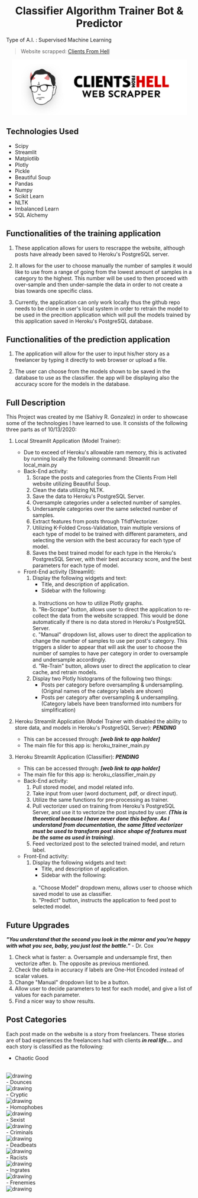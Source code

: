 <center><h1>Classifier Algorithm Trainer Bot & Predictor</h1></center>

Type of A.I. : Supervised Machine Learning

>Website scrapped: <a href="https://clientsfromhell.net">Clients From Hell</a>

<center><img src="cfh_logo.png" alt="project_logo" height="150"></center>

## Technologies Used
- Scipy
- Streamlit
- Matplotlib
- Plotly
- Pickle
- Beautiful Soup
- Pandas
- Numpy
- Scikit Learn
- NLTK
- Imbalanced Learn
- SQL Alchemy

## Functionalities of the training application

1. These application allows for users to rescrappe the website, although posts have already been saved to Heroku's PostgreSQL server.

2. It allows for the user to choose manually the number of samples it would like to use from a range of going from the lowest amount of samples in a category to the highest. This number will be used to then proceed with over-sample and then under-sample the data in order to not create a bias towards one specific class.

3. Currently, the application can only work locally thus the github repo needs to be clone in user's local system in order to retrain the model to be used in the precition application which will pull the models trained by this application saved in Heroku's PostgreSQL database.

## Functionalities of the prediction application

1. The application will allow for the user to input his/her story as a freelancer by typing it directly to web browser or upload a file.

2. The user can choose from the models shown to be saved in the database to use as the classifier. the app will be displaying also the accuracy score for the models in the database.

## Full Description

This Project was created by me (Sahivy R. Gonzalez) in order to showcase some of the technologies I have learned to use. It consists of the following three parts as of 10/13/2020:

1. Local Streamlit Application (Model Trainer):
    - Due to exceed of Heroku's allowable ram memory, this is activated by running locally the following command: Streamlit run local_main.py
    - Back-End activity:
        1. Scrape the posts and categories from the Clients From Hell website utilizing Beautiful Soup.
        2. Clean the data utilizing NLTK.
        3. Save the data to Heroku's PostgreSQL Server.
        4. Oversample categories under a selected number of samples.
        5. Undersample categories over the same selected number of samples.
        6. Extract features from posts through TfidfVectorizer.
        7. Utilizing K-Folded Cross-Validation, train multiple versions of each type of model to be trained with different parameters, and selecting the version with the best accuracy for each type of model.
        8. Saves the best trained model for each type in the Heroku's PostgresSQL Server, with their best accuracy score, and the best parameters for each type of model. 
    - Front-End activity (Streamlit):
        1. Display the following widgets and text:
            - Title, and description of application.
            - Sidebar with the following:
            <br>
                a. Instructions on how to utilize Plotly graphs.
                <br>
                b. "Re-Scrape" button, allows user to direct the application to re-collect the data from the website scrapped. This would be done automatically if there is no data stored in Heroku's PostgreSQL Server.
                <br>
                c. "Manual" dropdown list, allows user to direct the application to change the number of samples to use per post's category. This triggers a slider to appear that will ask the user to choose the number of samples to have per category in order to oversample and undersample accordingly.
                <br>
                d. "Re-Train" button, allows user to direct the application to clear cache, and retrain models.
        2. Display two Plotly histograms of the following two things:
            - Posts per category before oversampling & undersampling. (Original names of the category labels are shown)
            - Posts per category after oversampling & undersampling. (Category labels have been transformed into numbers for simplification)

2. Heroku Streamlit Application (Model Trainer with disabled the ability to store data, and models in Heroku's PostgreSQL Server): ***PENDING***
    - This can be accessed through: ***[web link to app holder]***
    - The main file for this app is: heroku_trainer_main.py
3. Heroku Streamlit Application (Classifier): ***PENDING***
    - This can be accessed through: ***[web link to app holder]***
    - The main file for this app is: heroku_classifier_main.py
    - Back-End activity:
        1. Pull stored model, and model related info.
        2. Take input from user (word doctument, pdf, or direct input).
        3. Utilize the same functions for pre-processing as trainer.
        4. Pull vectorizer used on training from Heroku's PostgreSQL Server, and use it to vectorize the post inputed by user. ***(This is theoretical because I have never done this before. As I understand from documentation, the same fitted vectorizer must be used to transform post since shape of features must be the same as used in training)***.
        5. Feed vectorized post to the selected trained model, and return label.
    - Front-End activity:
        1. Display the following widgets and text:
            - Title, and description of application.
            - Sidebar with the following:
            <br>
                a. "Choose Model" dropdown menu, allows user to choose which saved model to use as classifier.
                <br>
                b. "Predict" button, instructs the application to feed post to selected model.

## Future Upgrades

***"You understand that the second you look in the mirror and you're happy with what you see, baby, you just lost the battle."*** - Dr. Cox

1. Check what is faster:
    a. Oversample and undersample first, then vectorize after.
    b. The opposite as previous mentioned.
2. Check the delta in accuracy if labels are One-Hot Encoded instead of scalar values.
3. Change "Manual" dropdown list to be a button.
4. Allow user to decide parameters to test for each model, and give a list of values for each parameter.
5. Find a nicer way to show results.

## Post Categories

Each post made on the website is a story from freelancers. These stories are of bad experiences the freelancers had with clients ***in real life...*** and each story is classified as the following:
- Chaotic Good
<br>
<img src="https://clientsfromhell.net/wp-content/uploads/2018/09/ic-chaotic-good.svg" alt="drawing" width="25"/>
<br>
- Dounces
<br>
<img src="https://clientsfromhell.net/wp-content/uploads/2018/09/ic-dunces.svg" alt="drawing" width="25"/>
<br>
- Cryptic
<br>
<img src="https://clientsfromhell.net/wp-content/uploads/2018/09/ic-cryptic.svg" alt="drawing" width="25"/>
<br>
- Homophobes
<br>
<img src="https://clientsfromhell.net/wp-content/uploads/2018/09/ic-homophobes.svg" alt="drawing" width="25"/>
<br>
- Sexist
<br>
<img src="https://clientsfromhell.net/wp-content/uploads/2018/09/ic-sexist.svg" alt="drawing" width="25"/>
<br>
- Criminals
<br>
<img src="https://clientsfromhell.net/wp-content/uploads/2018/09/ic-criminal.svg" alt="drawing" width="25"/>
<br>
- Deadbeats
<br>
<img src="https://clientsfromhell.net/wp-content/uploads/2018/09/ic-deadbeats.svg" alt="drawing" width="25"/>
<br>
- Racists
<br>
<img src="https://clientsfromhell.net/wp-content/uploads/2018/09/ic-homophobes.svg" alt="drawing" width="25"/>
<br>
- Ingrates
<br>
<img src="https://clientsfromhell.net/wp-content/uploads/2018/09/ic-ingrates.svg" alt="drawing" width="25"/>
<br>
- Frenemies
<br>
<img src="https://clientsfromhell.net/wp-content/uploads/2018/09/ic-frenemies.svg" alt="drawing" width="25"/>
<br>
